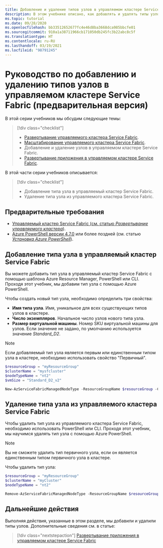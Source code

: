```yaml
---
title: Добавление и удаление типов узлов в управляемом кластере Service Fabric (предварительная версия)
description: В этом учебнике описано, как добавлять и удалять типы узлов управляемого кластера Service Fabric.
ms.topic: tutorial
ms.date: 09/28/2020
ms.openlocfilehash: bb33512652677fc4e46d8ba3668dca985bbcfe01
ms.sourcegitcommit: 910a1a38711966cb171050db245fc3b22abc8c5f
ms.translationtype: HT
ms.contentlocale: ru-RU
ms.lasthandoff: 03/19/2021
ms.locfileid: "98791245"
---
```

# <a name="tutorial-add-and-remove-node-types-from-a-service-fabric-managed-cluster-preview"></a>Руководство по добавлению и удалению типов узлов в управляемом кластере Service Fabric (предварительная версия)

В этой серии учебников мы обсудим следующие темы:

> [!div class="checklist"]
> * [Развертывание управляемого кластера Service Fabric](tutorial-managed-cluster-deploy.md).
> * [Масштабирование управляемого кластера Service Fabric](tutorial-managed-cluster-scale.md).
> * Добавление и удаление узлов в управляемом кластере Service Fabric.
> * [Развертывание приложения в управляемом кластере Service Fabric](tutorial-managed-cluster-deploy-app.md).

В этой части серии учебников описывается:

> [!div class="checklist"]
> * Добавление типа узла в управляемый кластер Service Fabric.
> * Удаление типа узла из управляемого кластера Service Fabric.

## <a name="prerequisites"></a>Предварительные требования

* [Управляемый кластер Service Fabric (см. статью *Развертывание управляемого кластера*](tutorial-managed-cluster-deploy.md)).
* [Azure PowerShell версии 4.7.0](/powershell/azure/release-notes-azureps#azservicefabric) или более поздней (см. статью [*Установка Azure PowerShell*](/powershell/azure/install-az-ps)).

## <a name="add-a-node-type-to-a-service-fabric-managed-cluster"></a>Добавление типа узла в управляемый кластер Service Fabric

Вы можете добавить тип узла в управляемый кластер Service Fabric с помощью шаблона Azure Resource Manager, PowerShell или CLI. Проходя этот учебник, мы добавим тип узла с помощью Azure PowerShell.

Чтобы создать новый тип узла, необходимо определить три свойства:

* **Имя типа узла**. Имя, уникальное для всех существующих типов узлов в кластере.
* **Число экземпляров**. Начальное число узлов нового типа узла.
* **Размер виртуальной машины**. Номер SKU виртуальной машины для узлов. Если значение не задано, по умолчанию используется значение *Standard_D2*.

> [!NOTE]
> Если добавляемый тип узла является первым или единственным типом узла в кластере, необходимо использовать свойство "Первичный".

```powershell
$resourceGroup = "myResourceGroup"
$clusterName = "mysfcluster"
$nodeTypeName = "nt2"
$vmSize = "Standard_D2_v2"

New-AzServiceFabricManagedNodeType -ResourceGroupName $resourceGroup -ClusterName $clusterName -Name $nodeTypeName -InstanceCount 3 -vmSize $vmSize
```

## <a name="remove-a-node-type-from-a-service-fabric-managed-cluster"></a>Удаление типа узла из управляемого кластера Service Fabric

Чтобы удалить тип узла из управляемого кластера Service Fabric, необходимо использовать PowerShell или CLI. Проходя этот учебник, мы научимся удалять тип узла с помощью Azure PowerShell.

> [!NOTE]
> Вы не сможете удалить тип первичного узла, если он является единственным типом первичного узла в кластере.  

Чтобы удалить тип узла:

```powershell
$resourceGroup = "myResourceGroup"
$clusterName = "myCluster"
$nodeTypeName = "nt2"

Remove-AzServiceFabricManagedNodeType -ResourceGroupName $resourceGroup -ClusterName $clusterName  -Name $nodeTypeName
```

## <a name="next-steps"></a>Дальнейшие действия

 Выполняя действия, указанные в этом разделе, мы добавили и удалили типы узлов. Дополнительные сведения см. в статье:

> [!div class="nextstepaction"]
> [Развертывание приложения в управляемом кластере Service Fabric](tutorial-managed-cluster-deploy-app.md)
